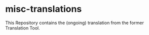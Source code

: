 # misc-translations

This Repository contains the (ongoing) translation from the former Translation Tool.
